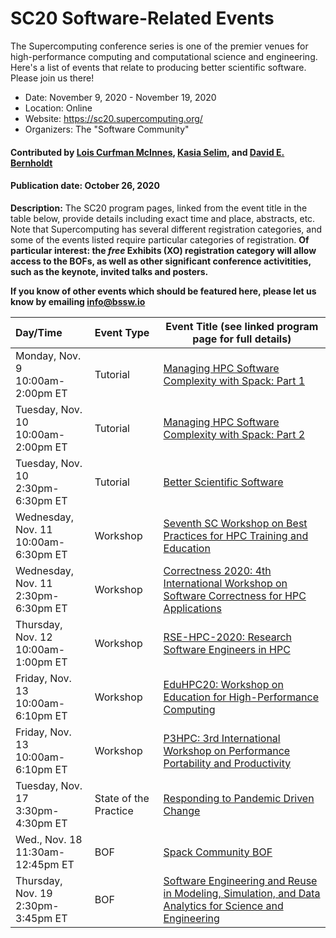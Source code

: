 # SC20 Software-Related Events

The Supercomputing conference series is one of the premier venues for high-performance computing and computational science and engineering.  Here's a list of events that relate to producing better scientific software.  Please join us there!

- Date: November 9, 2020 - November 19, 2020
- Location: Online
- Website: https://sc20.supercomputing.org/
- Organizers: The "Software Community"

#### Contributed by [Lois Curfman McInnes](https://github.com/curfman "Lois Curfman McInnes GitHub profile"), [Kasia Selim](https://github.com/karbarz "Kasia Selim profile"), and [David E. Bernholdt](https://github.com/bernholdt "David E. Bernholdt GitHub profile")

#### Publication date: October 26, 2020

**Description:** The SC20 program pages, linked from the event title in the table below, provide details including exact time and place, abstracts, etc.  Note that Supercomputing has several different registration categories, and some of the events listed require particular categories of registration. **Of particular interest: the *free* Exhibits (XO) registration category will allow access to the BOFs, as well as other significant conference activitities, such as the keynote, invited talks and posters.**

**If you know of other events which should be featured here, please let us know by emailing info@bssw.io**

Day/Time | Event Type | Event Title (see linked program page for full details)
:---     |    :------ |--------------------------------------------------------
Monday, Nov. 9<br>10:00am-2:00pm ET | Tutorial | [Managing HPC Software Complexity with Spack: Part 1](https://sc20.supercomputing.org/presentation/?id=tut132&sess=sess241)
Tuesday, Nov. 10<br>10:00am-2:00pm ET | Tutorial | [Managing HPC Software Complexity with Spack: Part 2](https://sc20.supercomputing.org/presentation/?id=pec104&sess=sess267)
Tuesday, Nov. 10<br>2:30pm-6:30pm ET | Tutorial | [Better Scientific Software](https://sc20.supercomputing.org/presentation/?id=tut146&sess=sess275)
Wednesday, Nov. 11<br>10:00am-6:30pm ET | Workshop | [Seventh SC Workshop on Best Practices for HPC Training and Education](https://sc20.supercomputing.org/session/?sess=sess200)
Wednesday, Nov. 11<br>2:30pm-6:30pm ET | Workshop | [Correctness 2020: 4th International Workshop on Software Correctness for HPC Applications](https://sc20.supercomputing.org/session/?sess=sess205)
Thursday, Nov. 12<br>10:00am-1:00pm ET| Workshop | [RSE-HPC-2020: Research Software Engineers in HPC](https://sc20.supercomputing.org/session/?sess=sess217)
Friday, Nov. 13<br>10:00am-6:10pm ET | Workshop | [EduHPC20: Workshop on Education for High-Performance Computing](https://sc20.supercomputing.org/session/?sess=sess224)
Friday, Nov. 13<br>10:00am-6:10pm ET | Workshop | [P3HPC: 3rd International Workshop on Performance Portability and Productivity](https://sc20.supercomputing.org/session/?sess=sess221)
Tuesday, Nov. 17<br>3:30pm-4:30pm ET | State of the Practice | [Responding to Pandemic Driven Change](https://sc20.supercomputing.org/session/?sess=sess291)
Wed., Nov. 18<br>11:30am-12:45pm ET | BOF | [Spack Community BOF](https://sc20.supercomputing.org/presentation/?id=bof107&sess=sess310)
Thursday, Nov. 19<br>2:30pm-3:45pm ET | BOF | [Software Engineering and Reuse in Modeling, Simulation, and Data Analytics for Science and Engineering](https://sc20.supercomputing.org/presentation/?id=bof166&sess=sess307)

<!---
Publish: yes
RSS update: 2020-10-26
Categories: collaboration
Topics: projects and organizations, conferences and workshops
Tags: conference
Level: 2
Prerequisites: defaults
Aggregate: none
--->
